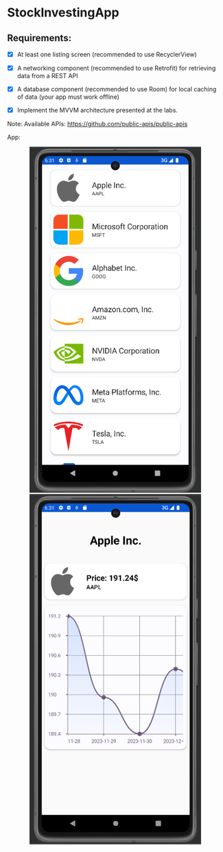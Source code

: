 # StockInvestingApp

## Requirements:

- [x] At least one listing screen (recommended to use RecyclerView)

- [x] A networking component (recommended to use Retrofit) for retrieving data from a REST API

- [x] A database component (recommended to use Room) for local caching of data (your app must work offline)

- [x] Implement the MVVM architecture presented at the labs.


Note:
Available APIs: https://github.com/public-apis/public-apis

App:

<p float="left" align="center">
  <img src="./images/first_page.png" width="400"/>
  <img src="./images/second_page.png", width="400"/>
</p>
